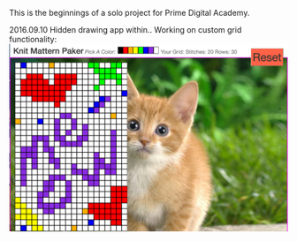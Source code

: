 This is the beginnings of a solo project for Prime Digital Academy.

2016.09.10
Hidden drawing app within..
Working on custom grid functionality:
![alt tag](./server/public/imgs/screenshot.png)
